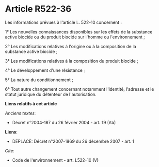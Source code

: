# Article R522-36

Les informations prévues à l'article L. 522-10 concernent : 

1° Les nouvelles connaissances disponibles sur les effets de la substance active biocide ou du produit biocide sur l'homme ou
l'environnement ; 

2° Les modifications relatives à l'origine ou à la composition de la substance active biocide ; 

3° Les modifications relatives à la composition du produit biocide ; 

4° Le développement d'une résistance ; 

5° La nature du conditionnement ; 

6° Tout autre changement concernant notamment l'identité, l'adresse et le statut juridique du détenteur de l'autorisation.

**Liens relatifs à cet article**

_Anciens textes_:

  - Décret n°2004-187 du 26 février 2004 - art. 19 (Ab)

**Liens**:

  - DEPLACE: Décret n°2007-1869 du 26 décembre 2007 - art. 1

_Cite_:

  - Code de l'environnement - art. L522-10 (V)
